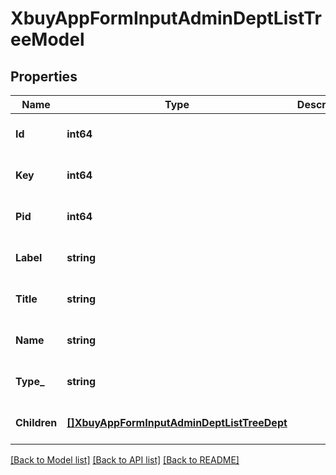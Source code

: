 # XbuyAppFormInputAdminDeptListTreeModel

## Properties
Name | Type | Description | Notes
------------ | ------------- | ------------- | -------------
**Id** | **int64** |  | [optional] [default to null]
**Key** | **int64** |  | [optional] [default to null]
**Pid** | **int64** |  | [optional] [default to null]
**Label** | **string** |  | [optional] [default to null]
**Title** | **string** |  | [optional] [default to null]
**Name** | **string** |  | [optional] [default to null]
**Type_** | **string** |  | [optional] [default to null]
**Children** | [**[]XbuyAppFormInputAdminDeptListTreeDept**](xbuy.app.form.input.AdminDeptListTreeDept.md) |  | [optional] [default to null]

[[Back to Model list]](../README.md#documentation-for-models) [[Back to API list]](../README.md#documentation-for-api-endpoints) [[Back to README]](../README.md)

